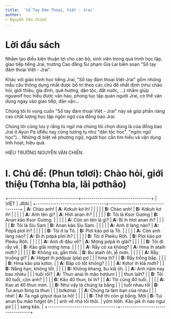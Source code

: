 ```yaml
---
title:  'Sổ Tay Đàm Thoại, Việt - Jrai'
author:
- Nguyễn Văn Chiến
...
```



# Lời đầu sách

Nhằm tạo điều kiện thuận lợi cho cán bộ, sinh viên trong quá trình học tập, giao tiếp tiếng Jrai, trường Cao đẳng Sư phạm Gia Lai biên soạn "Sổ tay đàm thoại Việt - Jrai".

Khác với giáo trình học tiếng Jrai, "Sổ tay đàm thoại Việt-Jrai" gồm những mẫu câu thông dụng nhất được bố trí theo các chủ đề nhất định (như chào hỏi, giới thiệu, gia đình, quê hương, dân tộc, đất nước, ...) nhằm giúp nguwoif học hiểu được văn háo, phong tục tập quán người Jrai, có thể vận dụng ngay vào giao tiếp, dân vận...

Chúng tôi hi vọng cuốn "Sổ tay đàm thoại Việt - Jrai" này sẽ góp phần nâng cao chất lượng học tập ngôn ngữ của đồng bào Jrai.

Chúng tôi cũng lưu ý rằng tù ngữ mà chúng tôi chọn dùng là của đồng bào Jrai ở Ayun Pa (điều nay cũng tương tụ như "dân tộc hoc", "ngôn ngữ học")... Những dị biệt về phương ngữ, người học cần tìm hiểu và vận dụng linh hoạt, hiệu quả.

HIỆU TRƯỞNG
NGUYỄN VĂN CHIẾN.

# I. Chủ đề: (Phun tơlơi): Chào hỏi, giới thiệu (Tơnha bla, lăi pơthâo)

+----------------------------------+----------------------------------+
| VIỆT                             | JRAI                             |
+----------------------------------+----------------------------------+
| **A:** Chào anh!                 | **A**: Kơkuh kơ ih!              |
|                                  |                                  |
| **B:** Chào anh!                 | **B:** Kơkuh kơ ih!              |
|                                  |                                  |
| **A:** Anh tên gì?               | **A**: Hlơi anan ih?             |
|                                  |                                  |
| **B:** Tôi là Ksor Gương         | **B:** Anan kâo Ksor Gương.      |
|                                  |                                  |
| **A:** Còn an tên là gì?         | **A:** Bi ih hlơi anan ih?       |
|                                  |                                  |
| **B:** Tôi là Siu Sam            | **B:** Anan kâo Siu Sam.         |
|                                  |                                  |
| **A:** Anh ở làng nào?           | **A:** Pơpă plơi ih?             |
|                                  |                                  |
| **B:** Tôi ở Ia Tô.              | **B:** Plơi kâo pơ Ia Tô.        |
|                                  |                                  |
| **A:** Còn anh làng nào?         | **A:** Bi ih pơpă plơi ih?       |
|                                  |                                  |
| **B:** Tôi ở Pleiku Rôh.         | **B:** Plơi kâo pơ Pleiku Rôh.   |
|                                  |                                  |
| **A:** Anh đi đâu về?            | **A:** Mơng pơpă ih glăi?        |
|                                  |                                  |
| **B:** Tôi đi rẫy về.            | **B:** Kâo glăi mơng hma.        |
|                                  |                                  |
| **A:** Rẫy có xa không?          | **A:** Hma ih ataih mơh?         |
|                                  |                                  |
| **B:** Không xa, gần thôi.       | **B:** Ƀu ataih ôh, jê̆ mơn.      |
|                                  |                                  |
| **A:** Rẫy truồng gì?            | **A:** Hơget ih pơdjuai (pla) pơ |
|                                  | hma ih?                          |
| **B:** Rẫy trồng bắp.            |                                  |
|                                  | **B:** Hma kâo pla kơtor.        |
| **A:** Bắp có tốt không?         |                                  |
|                                  | **A:** Kơtor ih klă mơh?         |
| **B:** Nắng hạn, không tốt.      |                                  |
|                                  | **B:** Không khang, ƀu klă ôh.   |
| **A:** Anh năm nay bao nhiêu     |                                  |
| tuổi rồi?                        | **A:** Thun anai ih mâo hơdum    |
|                                  | thun laih?                       |
| **B:** Tôi 40 tuổi, còn anh?     |                                  |
|                                  | **B:** Kâo 40 thun, bi ih?       |
| **A:** Tôi cũng 40 tuổi.         |                                  |
|                                  | **A:** Kao at 40 thun mơn.       |
| **B:** Như vậy là chúng ta bằng  |                                  |
| tuổi nhau rồi                    | **B:** Tui anun ƀing ta thun     |
|                                  | bơkơnar.                         |
| **A:** Chúng ta làm bạn của nhau |                                  |
| nhé!                             | **A:** Ta ngă gơyut dua ta hŏ!   |
|                                  |                                  |
| **B:** Thế thì còn gì bằng. Mời  | **B:** Tui anun ƀu mâo hơget ôh  |
| anh về nhà tôi thôi.             | yôm hlôh. Kâo jak ih nao ngui pơ |
|                                  | sang kâo.                        |
+----------------------------------+----------------------------------+
